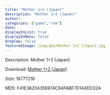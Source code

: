 ```yaml
---
title: "Mother 1+2 (Japan)"
description: "Mother 1+2 (Japan)"
author: 
categories: ["game","rom"]
date: 
displayInList: true
displayInMenu: false
dropCap: false
featuredImage: /img/gba/Mother 1+2 [Japan].jpg
---
```


Description: Mother 1+2 (Japan)

Download: <a style="text-decoration:underline;" href="https://mega.nz/#!ObA2kAja!lsOaTl-btM8U1uyP40iiuYz9AsxQrIbQ3vzY-yxTWYQ" target = "_blank" rel = "nofollow" > Mother 1+2 (Japan)</a>

Size: 16777216

MD5: F41E36204356974C94FABF7D144DD32A

